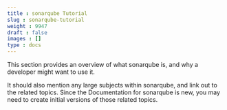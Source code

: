 ```yaml
---
title : sonarqube Tutorial
slug : sonarqube-tutorial
weight : 9947
draft : false
images : []
type : docs
---
```


This section provides an overview of what sonarqube is, and why a developer might want to use it.

It should also mention any large subjects within sonarqube, and link out to the related topics.  Since the Documentation for sonarqube is new, you may need to create initial versions of those related topics.

